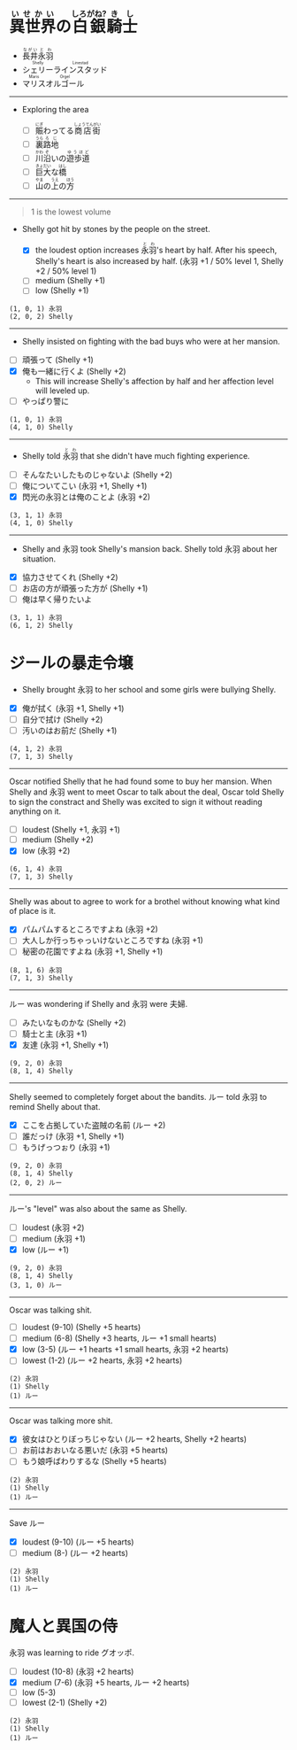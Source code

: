 # <ruby>異世界<rt>いせかい</rt>の<rt></rt>白銀<rt>しろがね?</rt>騎士<rt>きし</rt></ruby>

- <ruby>長井<rt>ながい</rt>永羽<rt>とわ</rt></ruby>
- <ruby>シェリー<rt>Shelly</rt>ラインスタッド<rt>Linestad</rt></ruby>
- <ruby>マリス<rt>Maris</rt>オルゴール<rt>Orgel</rt></ruby>

---

- Exploring the area

    - [ ] <ruby>賑<rt>にぎ</rt>わってる<rt></rt>商店街<rt>しょうてんがい</rt></ruby>
    - [ ] <ruby>裏<rt>うら</rt>路地<rt>ろじ</rt></ruby>
    - [ ] <ruby>川<rt>かわ</rt>沿<rt>ぞ</rt>いの<rt></rt>遊歩道<rt>ゆうほど</rt></ruby>
    - [ ] <ruby>巨大<rt>きょだい</rt>な<rt></rt>橋<rt>はし</rt></ruby>
    - [ ] <ruby>山<rt>やま</rt>の<rt></rt>上<rt>うえ</rt>の<rt></rt>方<rt>ほう</rt></ruby>

---

> 1 is the lowest volume

- Shelly got hit by stones by the people on the street.

    - [x] the loudest option increases <ruby>永羽<rt>とわ</rt></ruby>'s heart by half. After his speech, Shelly's heart is also increased by half. (永羽 +1 / 50% level 1, Shelly +2 / 50% level 1)
    - [ ] medium (Shelly +1)
    - [ ] low (Shelly +1)

```
(1, 0, 1) 永羽
(2, 0, 2) Shelly
```

---

- Shelly insisted on fighting with the bad buys who were at her mansion.

- [ ] 頑張って (Shelly +1)
- [x] 俺も一緒に行くよ (Shelly +2)
    - This will increase Shelly's affection by half and her affection level will leveled up.
- [ ] やっぱり警に

```
(1, 0, 1) 永羽
(4, 1, 0) Shelly
```

---

- Shelly told <ruby>永羽<rt>とわ</rt></ruby> that she didn't have much fighting experience.

- [ ] そんなたいしたものじゃないよ (Shelly +2)
- [ ] 俺についてこい (永羽 +1, Shelly +1)
- [x] 閃光の永羽とは俺のことよ (永羽 +2)

```
(3, 1, 1) 永羽
(4, 1, 0) Shelly
```

---

- Shelly and 永羽 took Shelly's mansion back. Shelly told 永羽 about her situation.

- [x] 協力させてくれ (Shelly +2)
- [ ] お店の方が頑張った方が (Shelly +1)
- [ ] 俺は早く帰りたいよ

```
(3, 1, 1) 永羽
(6, 1, 2) Shelly
```

# ジールの暴走令壌

- Shelly brought 永羽 to her school and some girls were bullying Shelly.

- [x] 俺が拭く (永羽 +1, Shelly +1)
- [ ] 自分で拭け (Shelly +2)
- [ ] 汚いのはお前だ (Shelly +1)

```
(4, 1, 2) 永羽
(7, 1, 3) Shelly
```

---

Oscar notified Shelly that he had found some to buy her mansion. When Shelly and 永羽 went to meet Oscar to talk about the deal, Oscar told Shelly to sign the constract and Shelly was excited to sign it without reading anything on it.

- [ ] loudest (Shelly +1, 永羽 +1)
- [ ] medium (Shelly +2)
- [x] low (永羽 +2)

```
(6, 1, 4) 永羽
(7, 1, 3) Shelly
```

---

Shelly was about to agree to work for a brothel without knowing what kind of place is it.

- [x] パムパムするところですよね (永羽 +2)
- [ ] 大人しか行っちゃっいけないところですね (永羽 +1)
- [ ] 秘密の花園ですよね (永羽 +1, Shelly +1)

```
(8, 1, 6) 永羽
(7, 1, 3) Shelly
```

---

ルー was wondering if Shelly and 永羽 were 夫婦.

- [ ] みたいなものかな (Shelly +2)
- [ ] 騎士と主 (永羽 +1)
- [x] 友達 (永羽 +1, Shelly +1)

```
(9, 2, 0) 永羽
(8, 1, 4) Shelly
```

---

Shelly seemed to completely forget about the bandits. ルー told 永羽 to remind Shelly about that.

- [x] ここを占拠していた盗賊の名前 (ルー +2)
- [ ] 誰だっけ (永羽 +1, Shelly +1)
- [ ] もうげっつぉり (永羽 +1)

```
(9, 2, 0) 永羽
(8, 1, 4) Shelly
(2, 0, 2) ルー
```

---

ルー's "level" was also about the same as Shelly.

- [ ] loudest (永羽 +2)
- [ ] medium (永羽 +1)
- [x] low (ルー +1)

```
(9, 2, 0) 永羽
(8, 1, 4) Shelly
(3, 1, 0) ルー
```

---

Oscar was talking shit.

- [ ] loudest (9-10) (Shelly +5 hearts)
- [ ] medium (6-8) (Shelly +3 hearts, ルー +1 small hearts)
- [x] low (3-5) (ルー +1 hearts +1 small hearts, 永羽 +2 hearts)
- [ ] lowest (1-2) (ルー +2 hearts, 永羽 +2 hearts)

```
(2) 永羽
(1) Shelly
(1) ルー
```

---

Oscar was talking more shit.

- [x] 彼女はひとりぼっちじゃない (ルー +2 hearts, Shelly +2 hearts)
- [ ] お前はおおいなる悪いだ (永羽 +5 hearts)
- [ ] もう娘呼ばわりするな (Shelly +5 hearts)

```
(2) 永羽
(1) Shelly
(1) ルー
```

---

Save ルー

- [x] loudest (9-10) (ルー +5 hearts)
- [ ] medium (8-) (ルー +2 hearts)

```
(2) 永羽
(1) Shelly
(1) ルー
```

# 魔人と異国の侍

永羽 was learning to ride グオッポ.

- [ ] loudest (10-8) (永羽 +2 hearts)
- [x] medium (7-6) (永羽 +5 hearts, ルー +2 hearts)
- [ ] low (5-3)
- [ ] lowest (2-1) (Shelly +2)

```
(2) 永羽
(1) Shelly
(1) ルー
```

